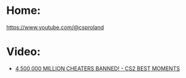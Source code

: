 # Home:
https://www.youtube.com/@csproland

# Video:
- [4,500,000 MILLION CHEATERS BANNED! - CS2 BEST MOMENTS](https://youtu.be/eRLdJh325xE)
